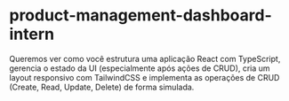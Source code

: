 # product-management-dashboard-intern
Queremos ver como você estrutura uma aplicação React com TypeScript, gerencia o estado da UI (especialmente após ações de CRUD), cria um layout responsivo com TailwindCSS e implementa as operações de CRUD (Create, Read, Update, Delete) de forma simulada.

